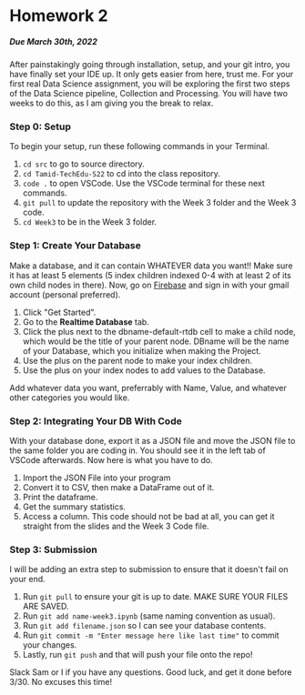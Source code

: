 # Homework 2 #
##### *Due March 30th, 2022* #####
After painstakingly going through installation, setup, and your git intro, you have finally set your IDE up. It only gets easier from here, trust me.
For your first real Data Science assignment, you will be exploring the first two steps of the Data Science pipeline, Collection and Processing. You will have two weeks to do this, as I am giving you the break to relax.

### Step 0: Setup ###
To begin your setup, run these following commands in your Terminal.
1. ```cd src``` to go to source directory.
2. ```cd Tamid-TechEdu-S22``` to cd into the class repository.
3. ```code .``` to open VSCode. Use the VSCode terminal for these next commands.
4. ```git pull``` to update the repository with the Week 3 folder and the Week 3 code.
5. ```cd Week3``` to be in the Week 3 folder.

### Step 1: Create Your Database ###
Make a database, and it can contain WHATEVER data you want!! Make sure it has at least 5 elements (5 index children indexed 0-4 with at least 2 of its own child nodes in there).
Now, go on [Firebase](https://firebase.google.com/) and sign in with your gmail account (personal preferred).
1. Click "Get Started".
2. Go to the **Realtime Database** tab.
3. Click the plus next to the dbname-default-rtdb cell to make a child node, which would be the title of your parent node. DBname will be the name of your Database, which you initialize when making the Project.
4. Use the plus on the parent node to make your index children.
5. Use the plus on your index nodes to add values to the Database.

Add whatever data you want, preferrably with Name, Value, and whatever other categories you would like.

### Step 2: Integrating Your DB With Code ###
With your database done, export it as a JSON file and move the JSON file to the same folder you are coding in. You should see it in the left tab of VSCode afterwards.
Now here is what you have to do.
1. Import the JSON File into your program 
2. Convert it to CSV, then make a DataFrame out of it. 
3. Print the dataframe.
4. Get the summary statistics.
5. Access a column.
This code should not be bad at all, you can get it straight from the slides and the Week 3 Code file.

### Step 3: Submission ###
I will be adding an extra step to submission to ensure that it doesn't fail on your end.
1. Run ```git pull``` to ensure your git is up to date. MAKE SURE YOUR FILES ARE SAVED.
2. Run ```git add name-week3.ipynb``` (same naming convention as usual).
3. Run ```git add filename.json``` so I can see your database contents.
4. Run ```git commit -m "Enter message here like last time"``` to commit your changes.
5. Lastly, run ```git push``` and that will push your file onto the repo!

Slack Sam or I if you have any questions. Good luck, and get it done before 3/30. No excuses this time!
